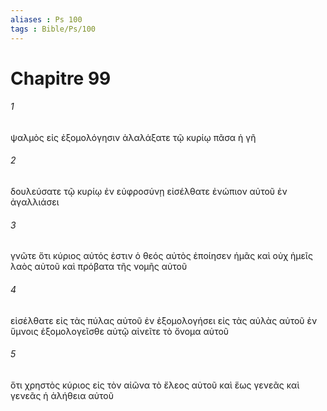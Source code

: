 ```yaml
---
aliases : Ps 100
tags : Bible/Ps/100
---
```


# Chapitre 99

###### 1
ψαλμὸς εἰς ἐξομολόγησιν ἀλαλάξατε τῷ κυρίῳ πᾶσα ἡ γῆ
###### 2
δουλεύσατε τῷ κυρίῳ ἐν εὐφροσύνῃ εἰσέλθατε ἐνώπιον αὐτοῦ ἐν ἀγαλλιάσει
###### 3
γνῶτε ὅτι κύριος αὐτός ἐστιν ὁ θεός αὐτὸς ἐποίησεν ἡμᾶς καὶ οὐχ ἡμεῖς λαὸς αὐτοῦ καὶ πρόβατα τῆς νομῆς αὐτοῦ
###### 4
εἰσέλθατε εἰς τὰς πύλας αὐτοῦ ἐν ἐξομολογήσει εἰς τὰς αὐλὰς αὐτοῦ ἐν ὕμνοις ἐξομολογεῖσθε αὐτῷ αἰνεῖτε τὸ ὄνομα αὐτοῦ
###### 5
ὅτι χρηστὸς κύριος εἰς τὸν αἰῶνα τὸ ἔλεος αὐτοῦ καὶ ἕως γενεᾶς καὶ γενεᾶς ἡ ἀλήθεια αὐτοῦ
